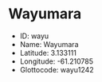 # Wayumara

* ID: wayu 
* Name: Wayumara 
* Latitude: 3.133111 
* Longitude: -61.210785 
* Glottocode: wayu1242